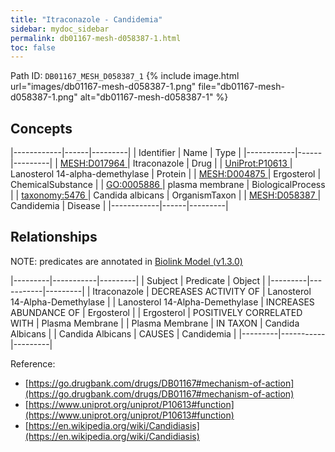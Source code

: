 ```yaml
---
title: "Itraconazole - Candidemia"
sidebar: mydoc_sidebar
permalink: db01167-mesh-d058387-1.html
toc: false 
---
```



Path ID: `DB01167_MESH_D058387_1`
{% include image.html url="images/db01167-mesh-d058387-1.png" file="db01167-mesh-d058387-1.png" alt="db01167-mesh-d058387-1" %}

## Concepts

|------------|------|---------|
| Identifier | Name | Type    |
|------------|------|---------|
| <a href="https://identifiers.org/MESH:D017964">MESH:D017964 </a> | Itraconazole | Drug |
| <a href="https://identifiers.org/UniProt:P10613">UniProt:P10613 </a> | Lanosterol 14-alpha-demethylase | Protein |
| <a href="https://identifiers.org/MESH:D004875">MESH:D004875 </a> | Ergosterol | ChemicalSubstance |
| <a href="https://identifiers.org/GO:0005886">GO:0005886 </a> | plasma membrane | BiologicalProcess |
| <a href="https://identifiers.org/taxonomy:5476">taxonomy:5476 </a> | Candida albicans | OrganismTaxon |
| <a href="https://identifiers.org/MESH:D058387">MESH:D058387 </a> | Candidemia | Disease |
|------------|------|---------|

## Relationships


NOTE: predicates are annotated in <a href="https://github.com/biolink/biolink-model/releases/tag/v1.3.0">Biolink Model (v1.3.0)</a>

|---------|-----------|---------|
| Subject | Predicate | Object  |
|---------|-----------|---------|
| Itraconazole | DECREASES ACTIVITY OF | Lanosterol 14-Alpha-Demethylase |
| Lanosterol 14-Alpha-Demethylase | INCREASES ABUNDANCE OF | Ergosterol |
| Ergosterol | POSITIVELY CORRELATED WITH | Plasma Membrane |
| Plasma Membrane | IN TAXON | Candida Albicans |
| Candida Albicans | CAUSES | Candidemia |
|---------|-----------|---------|

Reference: 
  - [https://go.drugbank.com/drugs/DB01167#mechanism-of-action](https://go.drugbank.com/drugs/DB01167#mechanism-of-action)
  - [https://www.uniprot.org/uniprot/P10613#function](https://www.uniprot.org/uniprot/P10613#function)
  - [https://en.wikipedia.org/wiki/Candidiasis](https://en.wikipedia.org/wiki/Candidiasis)
